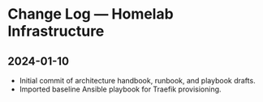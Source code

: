 # Change Log — Homelab Infrastructure

## 2024-01-10
- Initial commit of architecture handbook, runbook, and playbook drafts.
- Imported baseline Ansible playbook for Traefik provisioning.
